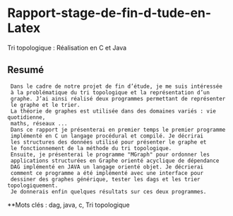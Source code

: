 # Rapport-stage-de-fin-d-tude-en-Latex
Tri topologique : Réalisation en C et Java


## Resumé
     Dans le cadre de notre projet de fin d’étude, je me suis intéressée
     à la problématique du tri topologique et la représentation d’un
     graphe. J’ai ainsi réalisé deux programmes permettant de représenter
     le graphe et le trier.
     La théorie de graphes est utilisée dans des domaines variés : vie quotidienne,
     maths, réseaux ...
     Dans ce rapport je présenterai en premier temps le premier programme
     implémenté en C un langage procédural et compilé. Je décrirai
     les structures des données utilisé pour présenter le graphe et
     le fonctionnement de la méthode du tri topologique.
     Ensuite, je présenterai le programme "MGraph" pour ordonner les
     applications structurées en Graphe orienté acyclique de dépendance
     DAG implémenté en JAVA un langage orienté objet. Je décrierai
     comment ce programme a été implémenté avec une interface pour
     dessiner des graphes générique, tester les dags et les trier topologiquement.
     Je donnerais enfin quelques résultats sur ces deux programmes.
**Mots clés : dag, java, c, Tri topologique

